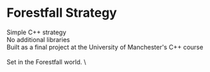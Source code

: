 # Forestfall Strategy
Simple C++ strategy \
No additional libraries \
Built as a final project at the University of Manchester's C++ course\
\
Set in the Forestfall world. \

